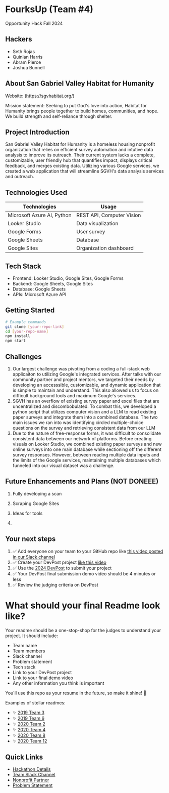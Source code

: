 
# FourksUp (Team #4)
Opportunity Hack Fall 2024

## Hackers
- Seth Rojas
- Quinlan Harris 
- Abram Pierce 
- Joshua Bunnell 

## About San Gabriel Valley Habitat for Humanity
Website: (https://sgvhabitat.org/)

Mission statement: Seeking to put God's love into action, Habitat for Humanity brings people together to build homes, communities, and hope. We build strength and self-reliance through shelter.

## Project Introduction
San Gabriel Valley Habitat for Humanity is a homeless housing nonprofit organization that relies on efficient survey automation and intutive data analysis to improve its outreach. Their current system lacks a complete, customizable, user friendly hub that quantifies impact, displays critical feedback, and merges existing data. Utilizing various Google services, we created a web application that will streamline SGVH's data analysis services and outreach.

## Technologies Used
| Technologies   | Usage |
| -------- | ------- |
| Microsoft Azure AI, Python| REST API, Computer Vision  |
| Looker Studio | Data visualization |
| Google Forms    | User survey   |
| Google Sheets   | Database  |
| Google Sites    | Organization dashboard |


## Tech Stack
- Frontend: Looker Studio, Google Sites, Google Forms
- Backend: Google Sheets, Google Sites
- Database: Google Sheets
- APIs: Microsoft Azure API
<!-- Add/modify as needed -->

## Getting Started

```bash
# Example commands
git clone [your-repo-link]
cd [your-repo-name]
npm install
npm start
```

## Challenges
1. Our largest challenge was pivoting from a coding a full-stack web applicaiton to utilizing Google's integrated services. After talks with our community partner and project mentors, we targeted their needs by developing an accesssible, customizable, and dynamic application that is simple to maintain and understand. This also allowed us to focus on difficult background tools and maximum Google's services.
2. SGVH has an overflow of existing survey paper and excel files that are uncentralized and discombobulated. To combat this, we developed a python script that utilizes computer vision and a LLM to read existing paper surveys and integrate them into a combined database. The two main issues we ran into was identifying circled multiple-choice questions on the survey and retrieving consistent data from our LLM
3. Due to the nature of free-response forms, it was difficult to consolidate consistent data between our network of platforms. Before creating visuals on Looker Studio, we combined existing paper surveys and new online surveys into one main database while sectioning off the different survey responses. However, between reading multiple data inputs and the limits of the Google services, maintaining multiple databases which funneled into our visual dataset was a challenge.

## Future Enhancements and Plans (NOT DONEEE)
1. Fully developing a scan
2. Scraping Google Sites
3. Ideas for tools

4. 
## Your next steps
1. ✅ Add everyone on your team to your GitHub repo like [this video posted in our Slack channel](https://opportunity-hack.slack.com/archives/C1Q6YHXQU/p1605657678139600)
2. ✅ Create your DevPost project [like this video](https://youtu.be/vCa7QFFthfU?si=bzMQ91d8j3ZkOD03)
3. ✅ Use the [2024 DevPost](https://opportunity-hack-2024-arizona.devpost.com) to submit your project
4. ✅ Your DevPost final submission demo video should be 4 minutes or less
5. ✅ Review the judging criteria on DevPost

# What should your final Readme look like?
Your readme should be a one-stop-shop for the judges to understand your project. It should include:
- Team name
- Team members
- Slack channel
- Problem statement
- Tech stack
- Link to your DevPost project
- Link to your final demo video
- Any other information you think is important

You'll use this repo as your resume in the future, so make it shine! 🌟

Examples of stellar readmes:
- ✨ [2019 Team 3](https://github.com/2019-Arizona-Opportunity-Hack/Team-3)
- ✨ [2019 Team 6](https://github.com/2019-Arizona-Opportunity-Hack/Team-6)
- ✨ [2020 Team 2](https://github.com/2020-opportunity-hack/Team-02)
- ✨ [2020 Team 4](https://github.com/2020-opportunity-hack/Team-04)
- ✨ [2020 Team 8](https://github.com/2020-opportunity-hack/Team-08)
- ✨ [2020 Team 12](https://github.com/2020-opportunity-hack/Team-12)

## Quick Links
- [Hackathon Details](https://www.ohack.dev/hack/2024_fall)
- [Team Slack Channel](https://opportunity-hack.slack.com/app_redirect?channel=fourks-up)
- [Nonprofit Partner](https://ohack.dev/nonprofit/FUSQQIaQF70ocwcatH9T)
- [Problem Statement](https://ohack.dev/project/pcDVx7FAHQvZSViHbgS7)

